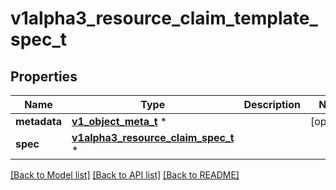 # v1alpha3_resource_claim_template_spec_t

## Properties
Name | Type | Description | Notes
------------ | ------------- | ------------- | -------------
**metadata** | [**v1_object_meta_t**](v1_object_meta.md) \* |  | [optional] 
**spec** | [**v1alpha3_resource_claim_spec_t**](v1alpha3_resource_claim_spec.md) \* |  | 

[[Back to Model list]](../README.md#documentation-for-models) [[Back to API list]](../README.md#documentation-for-api-endpoints) [[Back to README]](../README.md)


